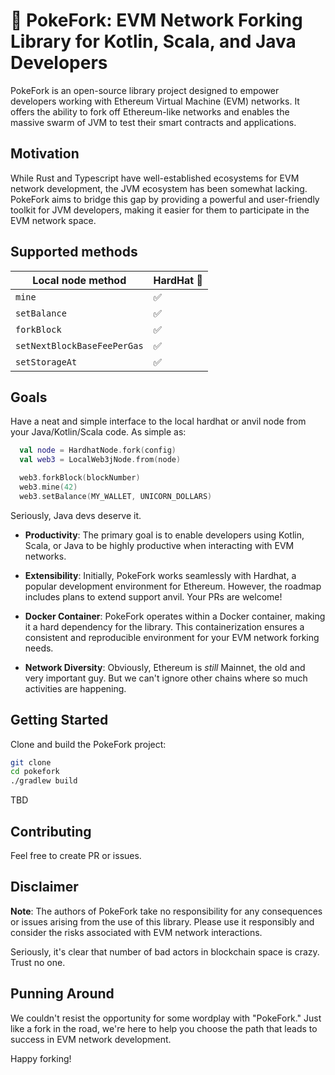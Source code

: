 # 🍴 PokeFork: EVM Network Forking Library for Kotlin, Scala, and Java Developers

PokeFork is an open-source library project designed to empower
developers working with Ethereum Virtual Machine (EVM) networks.
It offers the ability to fork off Ethereum-like networks and enables
the massive swarm of JVM to test their smart contracts and applications.

## Motivation

While Rust and Typescript have well-established ecosystems for
EVM network development, the JVM ecosystem has been somewhat lacking.
PokeFork aims to bridge this gap by providing a powerful and
user-friendly toolkit for JVM developers, making it easier for them
to participate in the EVM network space.

## Supported methods

| Local node method           | HardHat 👷 |
|-----------------------------|------------|
| `mine`                      | ✅          |
| `setBalance`                | ✅          |
| `forkBlock`                 | ✅          |
| `setNextBlockBaseFeePerGas` | ✅          |
| `setStorageAt`              | ✅          |


## Goals

Have a neat and simple interface to the local hardhat or anvil node from your Java/Kotlin/Scala code. As simple as:

```kotlin
  val node = HardhatNode.fork(config)
  val web3 = LocalWeb3jNode.from(node)

  web3.forkBlock(blockNumber)
  web3.mine(42)
  web3.setBalance(MY_WALLET, UNICORN_DOLLARS)
```

Seriously, Java devs deserve it.



- **Productivity**: The primary goal is to enable developers using
  Kotlin, Scala, or Java to be highly productive when interacting with EVM networks.

- **Extensibility**: Initially, PokeFork works seamlessly with
  Hardhat, a popular development environment for Ethereum.
  However, the roadmap includes plans to extend support anvil. Your PRs are welcome!

- **Docker Container**: PokeFork operates within a Docker
  container, making it a hard dependency for the library.
  This containerization ensures a consistent and reproducible
  environment for your EVM network forking needs.

- **Network Diversity**: Obviously, Ethereum is _still_ Mainnet, the old and very important guy. 
  But we can't ignore other chains where so much activities are happening.

## Getting Started

Clone and build the PokeFork project:

```bash
git clone 
cd pokefork
./gradlew build
```

TBD

## Contributing

Feel free to create PR or issues.

## Disclaimer

**Note**: The authors of PokeFork take no responsibility for any
consequences or issues arising from the use of this library.
Please use it responsibly and consider the risks associated with
EVM network interactions.

Seriously, it's clear that number of bad actors in blockchain
space is crazy. Trust no one.

## Punning Around

We couldn't resist the opportunity for some wordplay with "PokeFork."
Just like a fork in the road, we're here to help you choose the
path that leads to success in EVM network development.

Happy forking!
